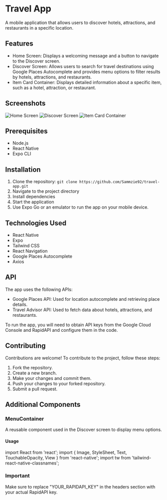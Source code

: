 # Travel App

A mobile application that allows users to discover hotels, attractions, and restaurants in a specific location.

## Features

- Home Screen: Displays a welcoming message and a button to navigate to the Discover screen.
- Discover Screen: Allows users to search for travel destinations using Google Places Autocomplete and provides menu options to filter results by hotels, attractions, and restaurants.
- Item Card Container: Displays detailed information about a specific item, such as a hotel, attraction, or restaurant.

## Screenshots

![Home Screen](screenshots/home-screen.png)
![Discover Screen](screenshots/discover-screen.png)
![Item Card Container](screenshots/item-card-container.png)

## Prerequisites

- Node.js
- React Native
- Expo CLI

## Installation

1. Clone the repository: `git clone https://github.com/Sammzie92/travel-app.git`
2. Navigate to the project directory 
3. Install dependencies
4. Start the application
5. Use Expo Go or an emulator to run the app on your mobile device.

## Technologies Used

- React Native
- Expo
- Tailwind CSS
- React Navigation
- Google Places Autocomplete
- Axios

## API

The app uses the following APIs:

- Google Places API: Used for location autocomplete and retrieving place details.
- Travel Advisor API: Used to fetch data about hotels, attractions, and restaurants.

To run the app, you will need to obtain API keys from the Google Cloud Console and RapidAPI and configure them in the code.

## Contributing

Contributions are welcome! To contribute to the project, follow these steps:

1. Fork the repository.
2. Create a new branch.
3. Make your changes and commit them.
4. Push your changes to your forked repository.
5. Submit a pull request.

## Additional Components

### MenuContainer

A reusable component used in the Discover screen to display menu options.

#### Usage


import React from 'react';
import { Image, StyleSheet, Text, TouchableOpacity, View } from 'react-native';
import tw from 'tailwind-react-native-classnames'; 

### Important
Make sure to replace "YOUR_RAPIDAPI_KEY" in the headers section with your actual RapidAPI key.
